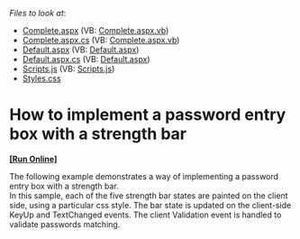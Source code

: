 <!-- default file list -->
*Files to look at*:

* [Complete.aspx](./CS/WebSite/Complete.aspx) (VB: [Complete.aspx.vb](./VB/WebSite/Complete.aspx.vb))
* [Complete.aspx.cs](./CS/WebSite/Complete.aspx.cs) (VB: [Complete.aspx.vb](./VB/WebSite/Complete.aspx.vb))
* [Default.aspx](./CS/WebSite/Default.aspx) (VB: [Default.aspx](./VB/WebSite/Default.aspx))
* [Default.aspx.cs](./CS/WebSite/Default.aspx.cs) (VB: [Default.aspx](./VB/WebSite/Default.aspx))
* [Scripts.js](./CS/WebSite/Scripts.js) (VB: [Scripts.js](./VB/WebSite/Scripts.js))
* [Styles.css](./CS/WebSite/Styles.css)
<!-- default file list end -->
# How to implement a password entry box with a strength bar
<!-- run online -->
**[[Run Online]](https://codecentral.devexpress.com/e2680/)**
<!-- run online end -->


<p>The following example demonstrates a way of implementing a password entry box with a strength bar.<br />
In this sample, each of the five strength bar states are painted on the client side, using a particular css style. The bar state is updated on the client-side KeyUp and TextChanged events. The client Validation event is handled to validate passwords matching.</p>

<br/>


